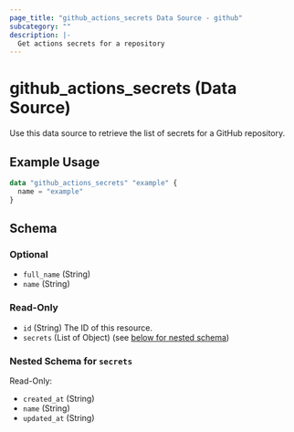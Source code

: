 ```yaml
---
page_title: "github_actions_secrets Data Source - github"
subcategory: ""
description: |-
  Get actions secrets for a repository
---
```


# github_actions_secrets (Data Source)

Use this data source to retrieve the list of secrets for a GitHub repository.

## Example Usage

```terraform
data "github_actions_secrets" "example" {
  name = "example"
}
```

<!-- schema generated by tfplugindocs -->
## Schema

### Optional

- `full_name` (String)
- `name` (String)

### Read-Only

- `id` (String) The ID of this resource.
- `secrets` (List of Object) (see [below for nested schema](#nestedatt--secrets))

<a id="nestedatt--secrets"></a>
### Nested Schema for `secrets`

Read-Only:

- `created_at` (String)
- `name` (String)
- `updated_at` (String)
